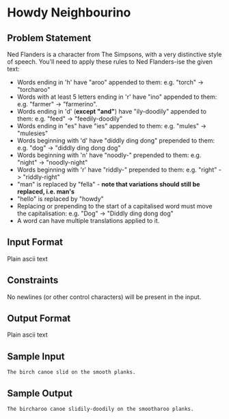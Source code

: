 # Howdy Neighbourino

## Problem Statement

Ned Flanders is a character from The Simpsons, with a very distinctive style of speech. You'll need to apply these rules to Ned Flanders-ise the given text:

- Words ending in 'h' have "aroo" appended to them: e.g. "torch" -> "torcharoo"
- Words with at least 5 letters ending in 'r' have "ino" appended to them: e.g. "farmer" -> "farmerino". 
- Words ending in 'd' (**except "and"**) have "ily-doodily" appended to them: e.g. "feed" -> "feedily-doodily"
- Words ending in "es" have "ies" appended to them: e.g. "mules" -> "mulesies"
- Words beginning with 'd' have "diddly ding dong" prepended to them: e.g. "dog" -> "diddly ding dong dog"
- Words beginning with 'n' have "noodly-" prepended to them: e.g. "night" -> "noodly-night"
- Words beginning with 'r' have "riddly-" prepended to them: e.g. "right" -> "riddly-right"
- "man" is replaced by "fella" - **note that variations should still be replaced, i.e. man's**
- "hello" is replaced by "howdy"
- Replacing or prepending to the start of a capitalised word must move the capitalisation: e.g. "Dog" -> "Diddly ding dong dog"
- A word can have multiple translations applied to it.

## Input Format

Plain ascii text

## Constraints

No newlines (or other control characters) will be present in the input.

## Output Format
Plain ascii text

## Sample Input

```
The birch canoe slid on the smooth planks.
```

## Sample Output

```
The bircharoo canoe slidily-doodily on the smootharoo planks.
```
